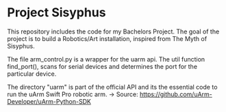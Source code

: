 <h1>Project Sisyphus</h1>

This repository includes the code for my Bachelors Project.
The goal of the project is to build a Robotics/Art installation, inspired from The Myth of Sisyphus.


The file arm_control.py is a wrapper for the uarm api.
The util function find_port(), scans for serial devices and determines the port for the particular device.



The directory "uarm" is part of the official API and its the essential code to run the uArm Swift Pro robotic arm. -> Source: https://github.com/uArm-Developer/uArm-Python-SDK

